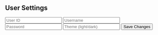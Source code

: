 <html lang="en">
<head>
    <meta charset="UTF-8">
    <meta name="viewport" content="width=device-width, initial-scale=1.0">
    <title>User Settings</title>
    <link rel="stylesheet" href="frontcasts-styling.scss">
</head>
<body>
    <div class="form-container">
        <h2>User Settings</h2>
        <form id="settings-form">
            <input type="text" id="uid" class="input" placeholder="User ID">
            <input type="text" id="username" class="input" placeholder="Username">
            <input type="password" id="password" class="input" placeholder="Password">
            <input type="text" id="theme" class="input" placeholder="Theme (light/dark)">
            <p id="error-message" style="display: none; color: red;"></p>
            <button type="button" onclick="saveSettings()">Save Changes</button>
        </form>
    </div>
    <script>
        function saveSettings() {
            const username = document.getElementById("username").value;
            const password = document.getElementById("password").value;
            const theme = document.getElementById("theme").value;
            const uid = "root"; // Assign the correct uid value from the database
            const name = "Admin"; // Assign the correct name value from the database
            const data = {
                uid: uid,
                name: name,
                password: password,
                theme: theme
            };
            fetch('http://127.0.0.1:8008/api/users/save_settings', {
                method: 'POST',
                headers: {
                    'Content-Type': 'application/json'
                },
                body: JSON.stringify({ settings: data })
            })
            .then(response => {
                if (!response.ok) {
                    throw new Error('User or theme does not exist');
                }
                return response.json();
            })
            .then(data => {
                alert('Settings saved successfully');
                console.log(data);
                // Check if theme is 'light' or 'dark' and switch CSS variables accordingly
                if (theme === 'light') {
                    document.documentElement.style.setProperty('--primary-color', '#fff');
                    document.documentElement.style.setProperty('--secondary-color', '#333');
                } else if (theme === 'dark') {
                    document.documentElement.style.setProperty('--primary-color', '#333');
                    document.documentElement.style.setProperty('--secondary-color', '#fff');
                }
            })
            .catch(error => {
                document.getElementById("error-message").innerText = error.message;
                document.getElementById("error-message").style.display = "block";
                console.error('Error:', error);
            });
        }
    </script>
</body>
</html>
